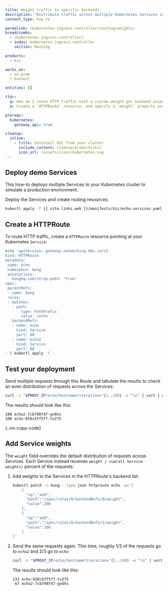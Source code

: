 ```yaml
---
title: Weight traffic to specific backends
description: "Distribute traffic across multiple Kubernetes Services in a single HTTPRoute"
content_type: how_to

permalink: /kubernetes-ingress-controller/routing/weights/
breadcrumbs:
  - /kubernetes-ingress-controller/
  - index: kubernetes-ingress-controller
    section: Routing

products:
  - kic

works_on:
  - on-prem
  - konnect

entities: []

tldr:
  q: How do I route HTTP traffic with a custom weight per backend using {{ site.kic_product_name }}?
  a: Create a `HTTPRoute` resource, and specify a `weight` property under `spec.rules[*].backendRefs[*].weight` to route traffic to specific backends.

prereqs:
  kubernetes:
    gateway_api: true

cleanup:
  inline:
    - title: Uninstall KIC from your cluster
      include_content: cleanup/products/kic
      icon_url: /assets/icons/kubernetes.svg
---
```


## Deploy demo Services

This how-to deploys multiple Services to your Kubernetes cluster to simulate a production environment.

Deploy the Services and create routing resources:

```bash
kubectl apply -f {{ site.links.web }}/manifests/kic/echo-services.yaml -n kong
```

## Create a HTTPRoute

To route HTTP traffic, create a `HTTPRoute` resource pointing at your Kubernetes `Service`:

```bash
echo 'apiVersion: gateway.networking.k8s.io/v1
kind: HTTPRoute
metadata:
 name: echo
 namespace: kong
 annotations:
   konghq.com/strip-path: "true"
spec:
 parentRefs:
 - name: kong
 rules:
 - matches:
   - path:
       type: PathPrefix
       value: /echo
   backendRefs:
   - name: echo
     kind: Service
     port: 80
   - name: echo2
     kind: Service
     port: 80
' | kubectl apply -f -
```

## Test your deployment

Send multiple requests through this Route and tabulate the results to check an even distribution of requests across the Services:

```bash
curl -s "$PROXY_IP/echo/hostname?iteration="{1..200} -w "\n" | sort | uniq -c
```

The results should look like this:

```text
100 echo2-7cb798f47-gv6hs
100 echo-658c5ff5ff-tv275
```
{:.no-copy-code}

## Add Service weights

The `weight` field overrides the default distribution of requests across Services. Each Service instead receives `weight / sum(all Service weights)` percent of the requests. 

1. Add weights to the Services in the HTTPRoute's backend list:

    ```bash
    kubectl patch -n kong --type json httproute echo -p='[
        {
          "op":"add",
          "path":"/spec/rules/0/backendRefs/0/weight",
          "value":200
        },
        {
          "op":"add",
          "path":"/spec/rules/0/backendRefs/1/weight",
          "value":100
        }
    ]'
    ```

1. Send the same requests again. This time, roughly 1/3 of the requests go to `echo2` and 2/3 go to `echo`:

    ```bash
    curl -s "$PROXY_IP/echo/hostname?iteration="{1..200} -w "\n" | sort | uniq -c
    ```

    The results should look like this:

    ```text
    133 echo-658c5ff5ff-tv275
     67 echo2-7cb798f47-gv6hs
   ```
